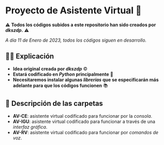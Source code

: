 # Proyecto de Asistente Virtual 🤖

⚠ **Todos los códigos subidos a este repositorio han sido creados por *dkszdp*.** ⚠

*A día 11 de Enero de 2023, todos los códigos siguen en desarrollo.*


## 👨‍🏫 Explicación
- **Idea original creada por *dkszdp*** ©
- **Estará codificado en *Python* principalmente** 🐍
- **Necesitaremos instalar algunas *librerías* que se especificarán más adelante para que los códigos funcionen** 📚


## 📁 Descripción de las carpetas
- **AV-CE**: asistente virtual codificado para funcionar por la *consola*.
- **AV-IGU**: asistente virtual codificado para funcionar a través de una *interfaz gráfica*.
- **AV-RV**: asistente virtual codificado para funcionar por *comandos de voz*.